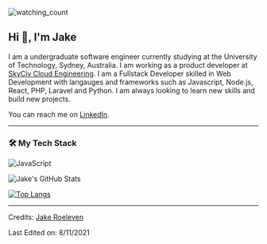 <p align="left"> 
  <img src="https://komarev.com/ghpvc/?username=JakeRoeleven&color=brightgreen" alt="watching_count" />
</p>


## Hi 👋, I'm Jake

I am a undergraduate software engineer currently studying at the University of Technology, Sydney, Australia. I am  working as a product developer at [SkyCiv Cloud Engineering](https://skyciv.com/). I am a Fullstack Developer skilled in Web Development with langauges and frameworks such as Javascript, Node.js, React, PHP, Laravel and Python. I am always looking to learn new skills and build new projects.

You can reach me on [LinkedIn](https://www.linkedin.com/in/jake-roeleven-70a861183/).

---

### 🛠 My Tech Stack

![JavaScript](https://img.shields.io/static/v1?label=&message=Javascript&color=4FA1EF&logo=JavaScript&logoColor=FFFFFF)

![Jake's GitHub Stats](https://github-readme-stats.vercel.app/api?username=JakeRoeleven&show_icons=true&theme=radical)

[![Top Langs](https://github-readme-stats.vercel.app/api/top-langs/?username=JakeRoeleven&layout=compact)](https://github.com/JakeRoeleven/github-readme-stats)

-----
Credits: [Jake Roeleven](https://github.com/JakeRoeleven)

Last Edited on: 8/11/2021
